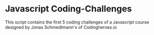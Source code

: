 # Javascript Coding-Challenges

This script contains the first 5 coding challenges of a Javascript course designed by Jonas Schmedtmann's of Codingheroes.io

